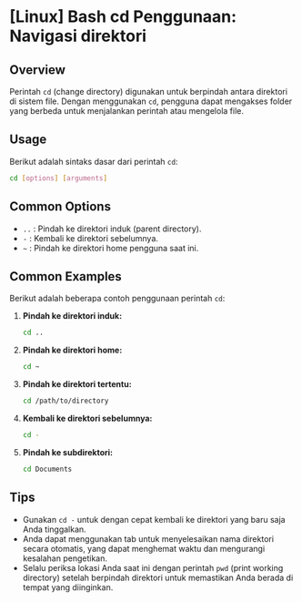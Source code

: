 # [Linux] Bash cd Penggunaan: Navigasi direktori

## Overview
Perintah `cd` (change directory) digunakan untuk berpindah antara direktori di sistem file. Dengan menggunakan `cd`, pengguna dapat mengakses folder yang berbeda untuk menjalankan perintah atau mengelola file.

## Usage
Berikut adalah sintaks dasar dari perintah `cd`:

```bash
cd [options] [arguments]
```

## Common Options
- `..` : Pindah ke direktori induk (parent directory).
- `-` : Kembali ke direktori sebelumnya.
- `~` : Pindah ke direktori home pengguna saat ini.

## Common Examples
Berikut adalah beberapa contoh penggunaan perintah `cd`:

1. **Pindah ke direktori induk:**
   ```bash
   cd ..
   ```

2. **Pindah ke direktori home:**
   ```bash
   cd ~
   ```

3. **Pindah ke direktori tertentu:**
   ```bash
   cd /path/to/directory
   ```

4. **Kembali ke direktori sebelumnya:**
   ```bash
   cd -
   ```

5. **Pindah ke subdirektori:**
   ```bash
   cd Documents
   ```

## Tips
- Gunakan `cd -` untuk dengan cepat kembali ke direktori yang baru saja Anda tinggalkan.
- Anda dapat menggunakan tab untuk menyelesaikan nama direktori secara otomatis, yang dapat menghemat waktu dan mengurangi kesalahan pengetikan.
- Selalu periksa lokasi Anda saat ini dengan perintah `pwd` (print working directory) setelah berpindah direktori untuk memastikan Anda berada di tempat yang diinginkan.